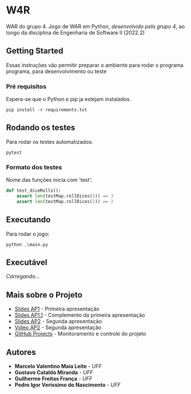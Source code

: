 # W4R

WAR do grupo 4. Jogo de WAR em Python, *desenvolvido pelo grupo 4*, ao longo da disciplina de Engenharia de Software II (2022.2)

## Getting Started

Essas instruções vão permitir preparar o ambiente para rodar o programa programa, para desenvolvimento ou teste

### Pré requisitos

Espera-se que o Python e pip ja estejam instalados.

```
pip install -r requirements.txt
```
## Rodando os testes

Para rodar os testes automatizados:

```
pytest
```

### Formato dos testes

Nome das funções inicia com 'test':

```python
def test_diceRolls():
    assert len(testMap.rollDices(5)) == 3
    assert len(testMap.rollDices(2)) == 2
```

## Executando

Para rodar o jogo:

```
python .\main.py
```

## Executável
*Carregando...*

## Mais sobre o Projeto

* [Slides AP1](https://docs.google.com/presentation/d/1qFW--yI3nPFE5_KXwz0WO52rEL3GsVqu6Xc1tL2T6ew/edit#slide=id.p) - Primeira apresentação
* [Slides AP1.1](https://docs.google.com/presentation/d/1HF5WxkJfYrJB20csV_6rUuf5I7dLtZpl0Z3LYi5BCio/edit#slide=id.g18a8cd3cb20_0_93) - Complemento da primeira apresentação
* [Slides AP2](https://docs.google.com/presentation/d/13N2OW3jWLvBFyXGxjNsDbfbLp5d29Dq8kKvnIdkAXOY/edit#slide=id.g1880f886418_0_48) - Segunda apresentação
* [Video AP2]() - Segunda apresentação
* [GitHub Projects]() - Monitoramento e controle do projeto


## Autores

* **Marcelo Valentino Maia Leite** - *UFF* 
* **Gustavo Cataldo Miranda**  - *UFF* 
* **Guilherme Freitas França**  - *UFF* 
* **Pedro Igor Verissimo do Nascimento**  - *UFF* 


